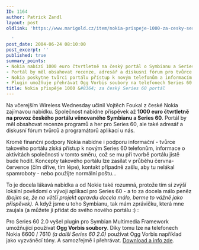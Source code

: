 ```yaml
---
ID: 1164
author: Patrick Zandl
layout: post
oldlink: 'https://www.marigold.cz/item/nokia-prispeje-1000-za-cesky-series-60-portal

  '
post_date: 2004-06-24 08:10:00
post_excerpt: ''
published: true
summary_points:
- Nokia nabízí 1000 euro čtvrtletně na český portál o Symbianu a Series 60.
- Portál by měl obsahovat recenze, adresář a diskusní fórum pro tvůrce aplikací.
- Nokia poskytne tvůrci portálu přístup k novým telefonům a informacím.
- Plugin umožňuje přehrávat Ogg Vorbis soubory na telefonech Series 60 2.0.
title: Nokia přispěje 1000 &#8364; za český Series 60 portál
---
```


<p align="left">Na včerejším Wireless Wednesday učinil Vojtěch Foukal z české Nokia zajímavou nabídku. Společnost nabídne příspěvek až <strong>1000 euro čtvrtletně na provoz českého portálu věnovaného Symbianu a Series 60</strong>. Portál by měl obsahovat recenze programů a her pro Series 60, ale také adresář a diskusní fórum tvůrců a programátorů aplikací u nás. </p>
<p align="left">Kromě finanční podpory Nokia nabídne i podporu informační - tvůrce takového portálu získá přístup k novým Series 60 telefonům, informace o aktivitách společnosti v tomto směru, což se mu při tvorbě portálu jistě bude hodit. Koncepty takového portálu lze zasílat v průběhu června-července (čím dříve, tím lépe), kontakt případně zašlu, aby tu nelákal spamroboty - nebo použijte normální poštu...</p>
<p align="left">To je docela lákavá nabídka a od Nokie také rozumná, protože tím si zvýší lokální povědomí o vývoji aplikací pro Series 60 - a to za docela málo peněz <em>(bojím se, že na větší projekt opravdu docela málo, berme to vážně jako příspěvek)</em>. A když jsme u toho Symbianu, tak mám zprávičku, která mne zaujala (a můžete ji přidat do svého nového portálu :) :</p>
<p align="left">Pro Series 60 2.0 vyšel plugin pro Symbian Multimedia Framework umožňující používat <strong>Ogg Vorbis soubory</strong>. Díky tomu lze na telefonech Nokia 6600 / 7610 <em>(a další Series 60 2.0)</em> používat Ogg Vorbis například jako vyzváněcí tóny. A samozřejmě i přehrávat. <a href="http://www.symbian.com/developer/techlib/apps/ogg_vorbis.html">Download a info zde</a>.</p>